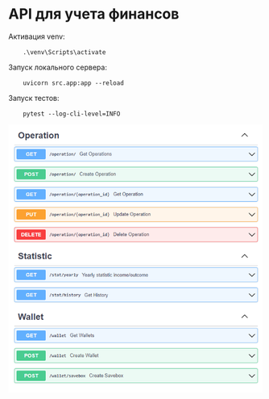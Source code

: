 # API для учета финансов


Активация venv:
```
    .\venv\Scripts\activate
```

Запуск локального сервера:
```
    uvicorn src.app:app --reload
```

Запуск тестов:
```
    pytest --log-cli-level=INFO
```

![Screenshot](screenshot2.png)


